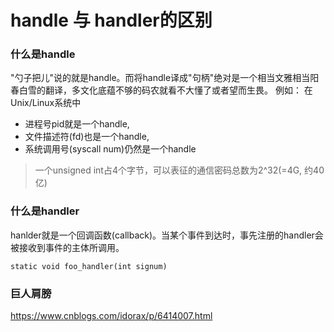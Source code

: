 # handle 与 handler的区别

### 什么是handle

"勺子把儿"说的就是handle。而将handle译成"句柄"绝对是一个相当文雅相当阳春白雪的翻译，多文化底蕴不够的码农就看不大懂了或者望而生畏。
例如： 在Unix/Linux系统中

 - 进程号pid就是一个handle,
 - 文件描述符(fd)也是一个handle,  
 - 系统调用号(syscall num)仍然是一个handle

>一个unsigned int占4个字节，可以表征的通信密码总数为2^32(=4G, 约40亿)

### 什么是handler

hanlder就是一个回调函数(callback)。当某个事件到达时，事先注册的handler会被接收到事件的主体所调用。

	static void foo_handler(int signum)

### 巨人肩膀

https://www.cnblogs.com/idorax/p/6414007.html